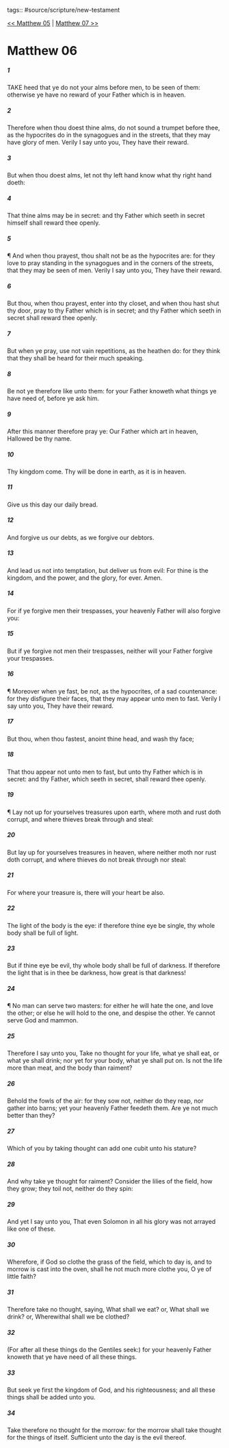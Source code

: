 tags:: #source/scripture/new-testament

[<< Matthew 05](source/scripture/new-testament/01_Matthew/Matthew_05.md) | [Matthew 07 >>](source/scripture/new-testament/01_Matthew/Matthew_07.md)

# Matthew 06

##### 1

TAKE heed that ye do not your alms before men, to be seen of them: otherwise ye have no reward of your Father which is in heaven.

##### 2

Therefore when thou doest thine alms, do not sound a trumpet before thee, as the hypocrites do in the synagogues and in the streets, that they may have glory of men. Verily I say unto you, They have their reward.

##### 3

But when thou doest alms, let not thy left hand know what thy right hand doeth:

##### 4

That thine alms may be in secret: and thy Father which seeth in secret himself shall reward thee openly.

##### 5

¶ And when thou prayest, thou shalt not be as the hypocrites are: for they love to pray standing in the synagogues and in the corners of the streets, that they may be seen of men. Verily I say unto you, They have their reward.

##### 6

But thou, when thou prayest, enter into thy closet, and when thou hast shut thy door, pray to thy Father which is in secret; and thy Father which seeth in secret shall reward thee openly.

##### 7

But when ye pray, use not vain repetitions, as the heathen do: for they think that they shall be heard for their much speaking.

##### 8

Be not ye therefore like unto them: for your Father knoweth what things ye have need of, before ye ask him.

##### 9

After this manner therefore pray ye: Our Father which art in heaven, Hallowed be thy name.

##### 10

Thy kingdom come. Thy will be done in earth, as it is in heaven.

##### 11

Give us this day our daily bread.

##### 12

And forgive us our debts, as we forgive our debtors.

##### 13

And lead us not into temptation, but deliver us from evil: For thine is the kingdom, and the power, and the glory, for ever. Amen.

##### 14

For if ye forgive men their trespasses, your heavenly Father will also forgive you:

##### 15

But if ye forgive not men their trespasses, neither will your Father forgive your trespasses.

##### 16

¶ Moreover when ye fast, be not, as the hypocrites, of a sad countenance: for they disfigure their faces, that they may appear unto men to fast. Verily I say unto you, They have their reward.

##### 17

But thou, when thou fastest, anoint thine head, and wash thy face;

##### 18

That thou appear not unto men to fast, but unto thy Father which is in secret: and thy Father, which seeth in secret, shall reward thee openly.

##### 19

¶ Lay not up for yourselves treasures upon earth, where moth and rust doth corrupt, and where thieves break through and steal:

##### 20

But lay up for yourselves treasures in heaven, where neither moth nor rust doth corrupt, and where thieves do not break through nor steal:

##### 21

For where your treasure is, there will your heart be also.

##### 22

The light of the body is the eye: if therefore thine eye be single, thy whole body shall be full of light.

##### 23

But if thine eye be evil, thy whole body shall be full of darkness. If therefore the light that is in thee be darkness, how great is that darkness!

##### 24

¶ No man can serve two masters: for either he will hate the one, and love the other; or else he will hold to the one, and despise the other. Ye cannot serve God and mammon.

##### 25

Therefore I say unto you, Take no thought for your life, what ye shall eat, or what ye shall drink; nor yet for your body, what ye shall put on. Is not the life more than meat, and the body than raiment?

##### 26

Behold the fowls of the air: for they sow not, neither do they reap, nor gather into barns; yet your heavenly Father feedeth them. Are ye not much better than they?

##### 27

Which of you by taking thought can add one cubit unto his stature?

##### 28

And why take ye thought for raiment? Consider the lilies of the field, how they grow; they toil not, neither do they spin:

##### 29

And yet I say unto you, That even Solomon in all his glory was not arrayed like one of these.

##### 30

Wherefore, if God so clothe the grass of the field, which to day is, and to morrow is cast into the oven, shall he not much more clothe you, O ye of little faith?

##### 31

Therefore take no thought, saying, What shall we eat? or, What shall we drink? or, Wherewithal shall we be clothed?

##### 32

(For after all these things do the Gentiles seek:) for your heavenly Father knoweth that ye have need of all these things.

##### 33

But seek ye first the kingdom of God, and his righteousness; and all these things shall be added unto you.

##### 34

Take therefore no thought for the morrow: for the morrow shall take thought for the things of itself. Sufficient unto the day is the evil thereof.

